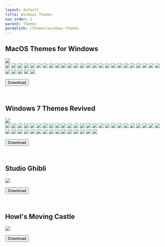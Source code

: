```yaml
---
layout: default
title: Windows Themes
nav_order: 1
parent: Themes
permalink: /themes/windows-themes
---
```



<div class="card">
  <div class="container">
    <h2 class="text-delta">MacOS Themes for Windows</h2>
  </div>
  <img src="https://images-wixmp-ed30a86b8c4ca887773594c2.wixmp.com/i/836bd001-fc1e-41ac-8fce-917bee5d1f0e/dio9l97-b7c5f79d-4f66-4e2c-9408-e03e44194375.png/v1/fill/w_1363,h_586,q_70,strp/macos_themes_for_windows_by_og_nimbi_dio9l97-fullview.jpg" class="squared-corners">
  <div class="gallery"> 
    <img src="../assets/PreviewImages/MacOS-Themes-for-Windows/Sequoia Light.png" class="squared-corners">
    <img src="../assets/PreviewImages/MacOS-Themes-for-Windows/Sequoia Dark.png" class="squared-corners">
    <img src="../assets/PreviewImages/MacOS-Themes-for-Windows/Sonoma Light.png" class="squared-corners">
    <img src="../assets/PreviewImages/MacOS-Themes-for-Windows/Sonoma Dark.png" class="squared-corners">
    <img src="../assets/PreviewImages/MacOS-Themes-for-Windows/Ventura Light.png" class="squared-corners">
    <img src="../assets/PreviewImages/MacOS-Themes-for-Windows/Ventura Dark.png" class="squared-corners">
    <img src="../assets/PreviewImages/MacOS-Themes-for-Windows/BigSur Day.png" class="squared-corners">
    <img src="../assets/PreviewImages/MacOS-Themes-for-Windows/BigSur Night.png" class="squared-corners">
    <img src="../assets/PreviewImages/MacOS-Themes-for-Windows/BigSur Colorful Day.png" class="squared-corners">
    <img src="../assets/PreviewImages/MacOS-Themes-for-Windows/BigSur Colorful Night.png" class="squared-corners">
    <img src="../assets/PreviewImages/MacOS-Themes-for-Windows/Catalina Day.png" class="squared-corners">
    <img src="../assets/PreviewImages/MacOS-Themes-for-Windows/Catalina Night.png" class="squared-corners">
    <img src="../assets/PreviewImages/MacOS-Themes-for-Windows/Mojave Day.png" class="squared-corners">
    <img src="../assets/PreviewImages/MacOS-Themes-for-Windows/Mojave Night.png" class="squared-corners">
    <img src="../assets/PreviewImages/MacOS-Themes-for-Windows/Monterey Light.png" class="squared-corners">
    <img src="../assets/PreviewImages/MacOS-Themes-for-Windows/Monterey Dark.png" class="squared-corners">
    <img src="../assets/PreviewImages/MacOS-Themes-for-Windows/High Sierra.png" class="squared-corners">
    <img src="../assets/PreviewImages/MacOS-Themes-for-Windows/Sierra.png" class="squared-corners">
    <img src="../assets/PreviewImages/MacOS-Themes-for-Windows/El Capitan.png" class="squared-corners">
    <img src="../assets/PreviewImages/MacOS-Themes-for-Windows/Yosemite.png" class="squared-corners">
    <img src="../assets/PreviewImages/MacOS-Themes-for-Windows/Mavericks.png" class="squared-corners">
    <img src="../assets/PreviewImages/MacOS-Themes-for-Windows/Mountain Lion.png" class="squared-corners">
    <img src="../assets/PreviewImages/MacOS-Themes-for-Windows/Lion.png" class="squared-corners">
    <img src="../assets/PreviewImages/MacOS-Themes-for-Windows/Snow Leopard.png" class="squared-corners">
    <img src="../assets/PreviewImages/MacOS-Themes-for-Windows/Snow Leopard Alt.png" class="squared-corners">
    <img src="../assets/PreviewImages/MacOS-Themes-for-Windows/Leopard.png" class="squared-corners">
    <img src="../assets/PreviewImages/MacOS-Themes-for-Windows/Tiger.png" class="squared-corners">
    <img src="../assets/PreviewImages/MacOS-Themes-for-Windows/Panther.png" class="squared-corners">
    <img src="../assets/PreviewImages/MacOS-Themes-for-Windows/Jaguar.png" class="squared-corners">
    <img src="../assets/PreviewImages/MacOS-Themes-for-Windows/Puma.png" class="squared-corners">
  </div>
  <div class="container">
    <p><a href="https://www.deviantart.com/og-nimbi/art/MacOS-Themes-for-Windows-1129149403"><button type="button" name="button" class="btn">Download</button></a></p>
  </div>
</div>
<br />
<div class="card">
  <div class="container">
    <h2 class="text-delta">Windows 7 Themes Revived</h2>
  </div>
  <img src="https://images-wixmp-ed30a86b8c4ca887773594c2.wixmp.com/i/836bd001-fc1e-41ac-8fce-917bee5d1f0e/dino2ml-ee84d62e-9ad3-4dbe-a5f3-62c414afec6e.png/v1/fill/w_1200,h_557,q_80,strp/windows_7_themes_revived_by_og_nimbi_dino2ml-fullview.jpg" class="squared-corners">
  <div class="gallery">
    <img src="../assets/PreviewImages/Windows-7-Themes-Revived/Home Premium.png" class="squared-corners">
    <img src="../assets/PreviewImages/Windows-7-Themes-Revived/Professional.png" class="squared-corners">
    <img src="../assets/PreviewImages/Windows-7-Themes-Revived/Ultimate.png" class="squared-corners">
    <img src="../assets/PreviewImages/Windows-7-Themes-Revived/Nature.png" class="squared-corners">
    <img src="../assets/PreviewImages/Windows-7-Themes-Revived/Landscapes.png" class="squared-corners">
    <img src="../assets/PreviewImages/Windows-7-Themes-Revived/Scenes.png" class="squared-corners">
    <img src="../assets/PreviewImages/Windows-7-Themes-Revived/Characters.png" class="squared-corners">
    <img src="../assets/PreviewImages/Windows-7-Themes-Revived/Architecture.png" class="squared-corners">
    <img src="../assets/PreviewImages/Windows-7-Themes-Revived/Windows 7 Classic.png" class="squared-corners">
    <img src="../assets/PreviewImages/Windows-7-Themes-Revived/Australia.png" class="squared-corners">
    <img src="../assets/PreviewImages/Windows-7-Themes-Revived/Brazil.png" class="squared-corners">
    <img src="../assets/PreviewImages/Windows-7-Themes-Revived/Canada.png" class="squared-corners">
    <img src="../assets/PreviewImages/Windows-7-Themes-Revived/China.png" class="squared-corners">
    <img src="../assets/PreviewImages/Windows-7-Themes-Revived/France.png" class="squared-corners">
    <img src="../assets/PreviewImages/Windows-7-Themes-Revived/Germany.png" class="squared-corners">
    <img src="../assets/PreviewImages/Windows-7-Themes-Revived/India.png" class="squared-corners">
    <img src="../assets/PreviewImages/Windows-7-Themes-Revived/Italy.png" class="squared-corners">
    <img src="../assets/PreviewImages/Windows-7-Themes-Revived/Japan.png" class="squared-corners">
    <img src="../assets/PreviewImages/Windows-7-Themes-Revived/Korea.png" class="squared-corners">
    <img src="../assets/PreviewImages/Windows-7-Themes-Revived/Mexico.png" class="squared-corners">
    <img src="../assets/PreviewImages/Windows-7-Themes-Revived/Poland.png" class="squared-corners">
    <img src="../assets/PreviewImages/Windows-7-Themes-Revived/Russia.png" class="squared-corners">
    <img src="../assets/PreviewImages/Windows-7-Themes-Revived/South Africa.png" class="squared-corners">
    <img src="../assets/PreviewImages/Windows-7-Themes-Revived/Spain.png" class="squared-corners">
    <img src="../assets/PreviewImages/Windows-7-Themes-Revived/Taiwan.png" class="squared-corners">
    <img src="../assets/PreviewImages/Windows-7-Themes-Revived/United Kingdoms.png" class="squared-corners">
    <img src="../assets/PreviewImages/Windows-7-Themes-Revived/United States.png" class="squared-corners">
    <img src="../assets/PreviewImages/Windows-7-Themes-Revived/Ultimate Black.png" class="squared-corners">
    <img src="../assets/PreviewImages/Windows-7-Themes-Revived/Ultimate Bliss.png" class="squared-corners">
    <img src="../assets/PreviewImages/Windows-7-Themes-Revived/Ultimate Blush.png" class="squared-corners">
    <img src="../assets/PreviewImages/Windows-7-Themes-Revived/Ultimate Fire.png" class="squared-corners">
    <img src="../assets/PreviewImages/Windows-7-Themes-Revived/Ultimate Light.png" class="squared-corners">
    <img src="../assets/PreviewImages/Windows-7-Themes-Revived/Ultimate Lime.png" class="squared-corners">
    <img src="../assets/PreviewImages/Windows-7-Themes-Revived/Ultimate Orange.png" class="squared-corners">
    <img src="../assets/PreviewImages/Windows-7-Themes-Revived/Ultimate Ruby.png" class="squared-corners">
    <img src="../assets/PreviewImages/Windows-7-Themes-Revived/Ultimate Sea.png" class="squared-corners">
    <img src="../assets/PreviewImages/Windows-7-Themes-Revived/Ultimate Sky.png" class="squared-corners">
    <img src="../assets/PreviewImages/Windows-7-Themes-Revived/Ultimate Twilight.png" class="squared-corners">
    <img src="../assets/PreviewImages/Windows-7-Themes-Revived/Ultimate Violet.png" class="squared-corners">
    <img src="../assets/PreviewImages/Windows-7-Themes-Revived/Bullet Asylum.png" class="squared-corners">
  </div>
  <div class="container">
    <p><a href="https://www.deviantart.com/og-nimbi/art/Windows-7-Themes-Revived-1128145485" target="_blank"><button type="button" name="button" class="btn">Download</button></a></p>
  </div>
</div>
<br />
<div class="card">
  <div class="container">
    <h2 class="text-delta">Studio Ghibli</h2>
  </div>
  <img src="https://images-wixmp-ed30a86b8c4ca887773594c2.wixmp.com/i/836bd001-fc1e-41ac-8fce-917bee5d1f0e/dio7nnc-6098ba2b-d3be-416f-ad85-7edbbb248d87.png/v1/fill/w_1174,h_522,q_80,strp/studio_ghibli_theme_by_og_nimbi_dio7nnc-fullview.jpg" class="squared-corners">
  <div class="container">
    <p><a href="https://www.deviantart.com/og-nimbi/art/Studio-Ghibli-Theme-1129059192" target="_blank"><button type="button" name="button" class="btn">Download</button></a></p>
  </div>
</div>
<br />
<div class="card">
  <div class="container">
    <h2 class="text-delta">Howl's Moving Castle</h2>
  </div>
  <img src="https://images-wixmp-ed30a86b8c4ca887773594c2.wixmp.com/i/836bd001-fc1e-41ac-8fce-917bee5d1f0e/dio7w97-541f9b72-62e9-42f4-b6e9-9ad2b012ee58.png/v1/fill/w_1200,h_509,q_80,strp/howl_s_moving_castle_theme_by_og_nimbi_dio7w97-fullview.jpg" class="squared-corners">
  <div class="container">
    <p><a href="https://www.deviantart.com/og-nimbi/art/Howl-s-Moving-Castle-Theme-1129070347" target="_blank"><button type="button" name="button" class="btn">Download</button></a></p>
  </div>
</div>


